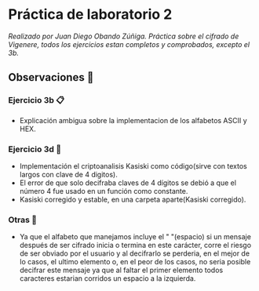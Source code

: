 # Práctica de laboratorio 2

_Realizado por Juan Diego Obando Zúñiga._
_Práctica sobre el cifrado de Vigenere, todos los ejercicios estan completos y comprobados, excepto el 3b._


## Observaciones 🚀

### Ejercicio 3b 📋

* Explicación ambigua sobre la implementacion de los alfabetos ASCII y HEX.

### Ejercicio 3d 🔧

* Implementación el criptoanalisis Kasiski como código(sirve con textos largos con clave de 4 digitos).
* El error de que solo decifraba claves de 4 dígitos se debió a que el número 4 fue usado en un función como constante.
* Kasiski corregido y estable, en una carpeta aparte(Kasiski corregido).

### Otras 📙

* Ya que el alfabeto que manejamos incluye el " "(espacio) si un mensaje después de ser cifrado inicia o termina en este carácter, corre el riesgo de ser obviado por el usuario y al decifrarlo se perderia, en el mejor de lo casos, el ultimo elemento o, en el peor de los casos, no seria posible decifrar este mensaje ya que al faltar el primer elemento todos caracteres estarian corridos un espacio a la izquierda.
